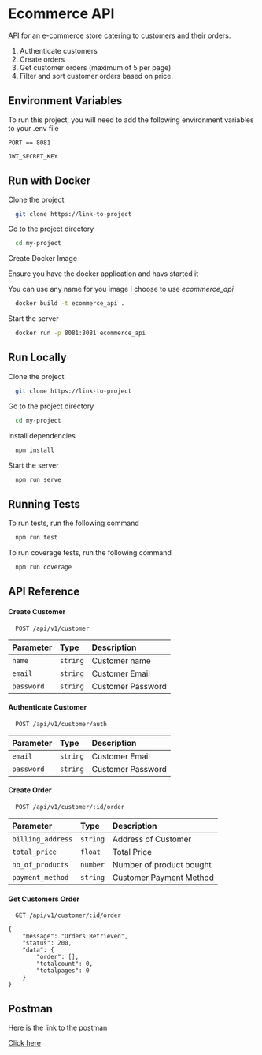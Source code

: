 # Ecommerce API 

API for an e-commerce store catering to customers and their orders.


1. Authenticate customers
2. Create orders
3. Get customer orders (maximum of 5 per page)
4. Filter and sort customer orders based on price.


## Environment Variables

To run this project, you will need to add the following environment variables to your .env file

`PORT == 8081`

`JWT_SECRET_KEY`

## Run with Docker

Clone the project

```bash
  git clone https://link-to-project
```

Go to the project directory

```bash
  cd my-project
```

Create Docker Image 

Ensure you have the docker application and havs started it

You can use any name for you image I choose to use *ecommerce_api*

```bash
  docker build -t ecommerce_api .
```

Start the server

```bash
  docker run -p 8081:8081 ecommerce_api
```


## Run Locally

Clone the project

```bash
  git clone https://link-to-project
```

Go to the project directory

```bash
  cd my-project
```

Install dependencies

```bash
  npm install
```

Start the server

```bash
  npm run serve
```

## Running Tests

To run tests, run the following command

```bash
  npm run test
```

To run coverage tests, run the following command

```bash
  npm run coverage
```

## API Reference

#### Create Customer

```http
  POST /api/v1/customer
```

| Parameter | Type     | Description                |
| :-------- | :------- | :------------------------- |
| `name` | `string` | Customer name |
| `email` | `string` | Customer Email |
| `password` | `string` | Customer Password |

#### Authenticate Customer

```http
  POST /api/v1/customer/auth
```

| Parameter | Type     | Description                       |
| :-------- | :------- | :-------------------------------- |
| `email` | `string` | Customer Email |
| `password` | `string` | Customer Password |

#### Create Order
```http
  POST /api/v1/customer/:id/order
```
| Parameter | Type     | Description                       |
| :-------- | :------- | :-------------------------------- |
| `billing_address` | `string` | Address of Customer|
| `total_price` | `float` | Total Price |
| `no_of_products` | `number` | Number of product bought|
| `payment_method` | `string` | Customer Payment Method|

#### Get Customers Order
```http
  GET /api/v1/customer/:id/order
```

```
{
    "message": "Orders Retrieved",
    "status": 200,
    "data": {
        "order": [],
        "totalcount": 0,
        "totalpages": 0
    }
}
```



## Postman 

Here is the link to the postman 

[Click here ](https://lively-trinity-272442.postman.co/workspace/New-Team-Workspace~eedc351d-651b-41f9-bc15-38675c8dd2cb/collection/11403659-e3c5a54b-4d7c-41a9-8d61-b22af110b781?action=share&creator=11403659)

